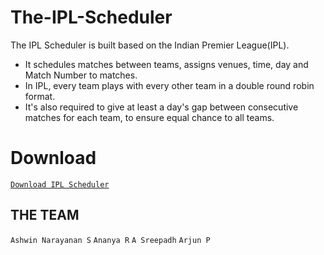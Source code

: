 # The-IPL-Scheduler
The IPL Scheduler is built based on the Indian Premier League(IPL). 

- It schedules matches between teams, assigns venues, time, day and Match Number to matches.
- In IPL, every team plays with every other team in a double round robin format.
- It's also required to give at least a day's gap between consecutive matches for each team, to ensure equal chance to all teams.

# Download

<a href="https://github.com/Ashrockzzz2003/The-IPL-Scheduler/releases/download/v1.0/ipl_scheduler.exe">`Download IPL Scheduler`</a>

## THE TEAM

`Ashwin Narayanan S`
`Ananya R`
`A Sreepadh`
`Arjun P`
